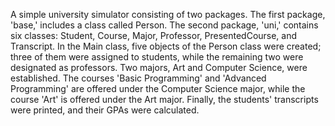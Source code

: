 A simple university simulator consisting of two packages. 
The first package, 'base,' includes a class called Person. 
The second package, 'uni,' contains six classes: Student, Course, Major, Professor, PresentedCourse, and Transcript. 
In the Main class, five objects of the Person class were created; 
three of them were assigned to students, while the remaining two were designated as professors. 
Two majors, Art and Computer Science, were established. The courses 'Basic Programming' and 'Advanced Programming' are offered under the Computer Science major, 
while the course 'Art' is offered under the Art major. 
Finally, the students' transcripts were printed, and their GPAs were calculated.

